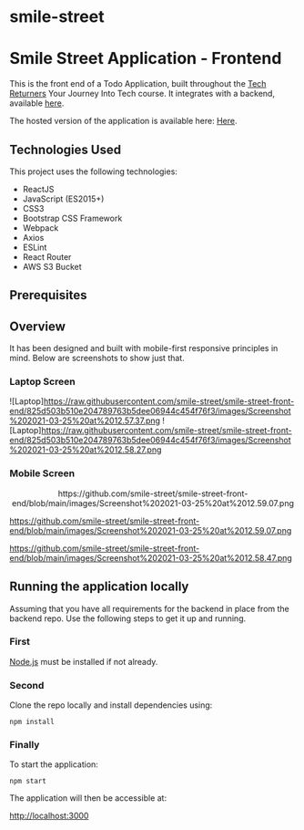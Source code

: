# smile-street

# Smile Street Application - Frontend

This is the front end of a Todo Application, built throughout the [Tech Returners](https://techreturners.com) Your Journey Into Tech course. It integrates with a backend, available [here](https://github.com/smile-street/smile-street-back-end).

The hosted version of the application is available here: [Here]().

## Technologies Used

This project uses the following technologies:

- ReactJS
- JavaScript (ES2015+)
- CSS3
- Bootstrap CSS Framework
- Webpack
- Axios
- ESLint
- React Router
- AWS S3 Bucket

## Prerequisites


## Overview

It has been designed and built with mobile-first responsive principles in mind.
Below are screenshots to show just that.

### Laptop Screen


![Laptop]https://raw.githubusercontent.com/smile-street/smile-street-front-end/825d503b510e204789763b5dee06944c454f76f3/images/Screenshot%202021-03-25%20at%2012.57.37.png
![Laptop]https://raw.githubusercontent.com/smile-street/smile-street-front-end/825d503b510e204789763b5dee06944c454f76f3/images/Screenshot%202021-03-25%20at%2012.58.27.png

### Mobile Screen
<p align ="center">
https://github.com/smile-street/smile-street-front-end/blob/main/images/Screenshot%202021-03-25%20at%2012.59.07.png
</p>
<p align="center">

  https://github.com/smile-street/smile-street-front-end/blob/main/images/Screenshot%202021-03-25%20at%2012.59.07.png
</p>
<p align ="center">

  https://github.com/smile-street/smile-street-front-end/blob/main/images/Screenshot%202021-03-25%20at%2012.58.47.png
</p>



## Running the application locally

Assuming that you have all requirements for the backend in place from the backend repo. Use the following steps to get it up and running.

### First

[Node.js](https://nodejs.org/en/) must be installed if not already.

### Second

Clone the repo locally and install dependencies using:

    npm install




### Finally

To start the application:

    npm start

The application will then be accessible at:

[http://localhost:3000](http://localhost:3000)
